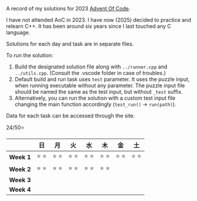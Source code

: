 A record of my solutions for 2023 [Advent Of Code](https://adventofcode.com/2023 "AoC").

I have not attended AoC in 2023. I have now (2025) decided to practice and relearn C++. It has been around six years since I last touched any C language.

Solutions for each day and task are in separate files.

To run the solution:
1. Build the designated solution file along with `../runner.cpp` and `../utils.cpp`. (Consult the .vscode folder in case of troubles.)
2. Default build and run task uses `test` parameter. It uses the puzzle input, when running executable without any parameter. The puzzle input file should be named the same as the test input, but without `_test` suffix.
3. Alternatively, you can run the solution with a custom test input file changing the main function accordingly (`test_run()` -> `run(path)`).

Data for each task can be accessed through the site.

24/50⭐

|            | 日 | 月 | 火 | 水 | 木 | 金 | 土 |
|:-----------|-------|-------|-------|-------|-------|-------|-------|
| **Week 1** |⭐&nbsp;⭐|⭐&nbsp;⭐|⭐&nbsp;⭐|⭐&nbsp;⭐|⭐&nbsp;⭐|⭐&nbsp;⭐|⭐&nbsp;⭐|
| **Week 2** |⭐&nbsp;⭐|⭐&nbsp;⭐|⭐&nbsp;⭐|⭐&nbsp;⭐|⭐&nbsp;⭐|&nbsp;|&nbsp;|
| **Week 3** |&nbsp;|&nbsp;|&nbsp;|&nbsp;|&nbsp;|&nbsp;|&nbsp;|
| **Week 4** |&nbsp;|&nbsp;|&nbsp;|&nbsp;|&nbsp;&nbsp;|||

<!-- An estimated rundown of the time invested in each day puzzle (includes coding and coding-adjacent activities). -->
<!-- 
```
Day  1 | ████████ 69
Day  2 | ███████████████ 128
Day  3 | ███████████ 90
Day  4 | █████████ 75
Day  5 | ███████ 60
Day  6 | ███████████ 90
Day  7 | ██████████████████████████████ 250
Day  8 | ███████████ 89
Day  9 | ███████████████████████████████████████ 322
Day 10 | ████████████ 98
Day 11 | ████████████ 100
Day 12 | ██████████████████████ 183
Day 13 | █████████████ 110
Day 14 | █████████████████████ 178
Day 15 | ██████████████████████ 181
Day 16 | ██████████████████████████████ 253
Day 17 | ███████████████████████████████████ 295
Day 18 | █████████ 73
Day 19 | █████████████████████████████ 244
Day 20 | █████████████████ 140
Day 21 | █████████████████████████████████████████████████████████████████ 543
Day 22 | ███████████████████ 159
Day 23 | █████████████████████████████████████████████ 376
Day 24 | ██████████████████████████████████████████████████████ 451
Day 25 | █████████ 75
``` -->
